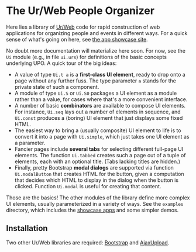 # The Ur/Web People Organizer

Here lies a library of [Ur/Web](http://www.impredicative.com/ur/) code for rapid construction of web applications for organizing people and events in different ways.  For a quick sense of what's going on here, see [the app showcase site](http://upo.csail.mit.edu/).

No doubt more documentation will materialize here soon.  For now, see the `Ui` module (e.g., in file `ui.urs`) for definitions of the basic concepts underlying UPO.  A quick tour of the big ideas:
* A value of type `Ui.t a` is a **first-class UI element**, ready to drop onto a page without any further fuss.  The type parameter `a` stands for the private state of such a component.
* A module of type `Ui.S` or `Ui.S0` packages a UI element as a module rather than a value, for cases where that's a more convenient interface.
* A number of basic **combinators** are available to compose UI elements.  For instance, `Ui.seq` lays out a number of elements in sequence, and `Ui.const` produces a (boring) UI element that just displays some fixed HTML.
* The easiest way to bring a (usually composite) UI element to life is to convert it into a page with `Ui.simple`, which just takes one UI element as a parameter.
* Fancier pages include **several tabs** for selecting different full-page UI elements.  The function `Ui.tabbed` creates such a page out of a tuple of elements, each with an optional title.  (Tabs lacking titles are hidden.)
* Finally, pretty Bootstrap **modal dialogs** are supported via function `Ui.modalButton` that creates HTML for the button, given a computation that decides which HTML to display in the dialog when the button is clicked.  Function `Ui.modal` is useful for creating that content.

Those are the basics!  The other modules of the library define more complex UI elements, usually parameterized in a variety of ways.  See the `examples` directory, which includes the [showcase apps](http://upo.csail.mit.edu/) and some simpler demos.

## Installation

Two other Ur/Web libraries are required: [Bootstrap](https://github.com/urweb/bootstrap) and [AjaxUpload](https://github.com/urweb/ajaxUpload).
